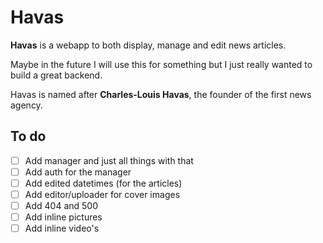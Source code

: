 # Havas

**Havas** is a webapp to both display, manage and edit news articles.

Maybe in the future I will use this for something but I just really wanted to build a great backend.

Havas is named after **Charles-Louis Havas**, the founder of the first news agency.

## To do

- [ ] Add manager and just all things with that
- [ ] Add auth for the manager
- [ ] Add edited datetimes (for the articles)
- [ ] Add editor/uploader for cover images
- [ ] Add 404 and 500
- [ ] Add inline pictures
- [ ] Add inline video's
